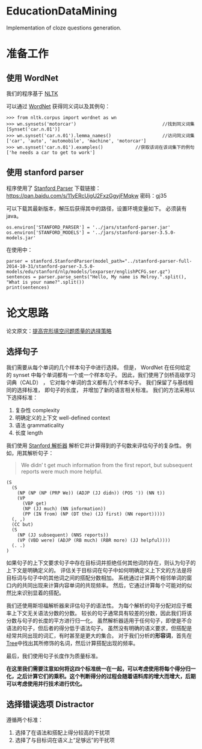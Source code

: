 # EducationDataMining

Implementation of cloze questions generation. 

# 准备工作

## 使用 WordNet

我们的程序基于 [NLTK](http://www.nltk.org/) 

可以通过 [WordNet](https://wordnet.princeton.edu/) 获得同义词以及其例句：

	>>> from nltk.corpus import wordnet as wn
	>>> wn.synsets('motorcar')                                //找到同义词集
	[Synset('car.n.01')]
	>>> wn.synset('car.n.01').lemma_names()                   //访问同义词集
	['car', 'auto', 'automobile', 'machine', 'motorcar']
	>>> wn.synset('car.n.01').examples()            //获取该词在该词集下的例句
	['he needs a car to get to work']

## 使用 stanford parser

程序使用了 [Stanford Parser](https://nlp.stanford.edu/software/lex-parser.html)
下载链接：https://pan.baidu.com/s/11yERcUjgU2FxzGgyjFMqkw 密码：gj35

可以下载其最新版本，解压后获得其中的路径，设置环境变量如下。
必须装有 java。

	os.environ['STANFORD_PARSER'] = '../jars/stanford-parser.jar'
	os.environ['STANFORD_MODELS'] = '../jars/stanford-parser-3.5.0-models.jar'

在使用中：

	parser = stanford.StanfordParser(model_path="../stanford-parser-full-2014-10-31/stanford-parser-3.5.0-models/edu/stanford/nlp/models/lexparser/englishPCFG.ser.gz")
	sentences = parser.parse_sents("Hello, My name is Melroy.".split(), "What is your name?".split())
	print(sentences)

# 论文思路

论文原文：[提高完形填空问题质量的选择策略](https://github.com/daren996/EducationDataMining/blob/master/AccurateEducation/Cite/A%20Selection%20Strategy%20to%20Improve%20Cloze%20Question%20Quality.pdf)

## 选择句子

我们需要从每个单词的几个样本句子中进行选择。 
但是， WordNet 在任何给定的 synset 中每个单词都有一个或一个样本句子。 
因此，我们使用了剑桥高级学习词典（CALD） ， 它对每个单词的含义都有几个样本句子。
我们保留了与基线相同的选择标准， 即句子的长度， 并增加了新的语言相关标准。
我们的方法采用以下选择标准： 
 
1. 复杂性 complexity
2. 明确定义的上下文 well-defined context
3. 语法 grammaticality
4. 长度 length

我们使用 [Stanford 解析器](https://nlp.stanford.edu/software/lex-parser.html) 解析它并计算得到的子句数来评估句子的复杂性。
例如，用其解析句子： 

>We didn’ t get much information from the first report, but subsequent reports were much more helpful.

	(S
	  (S
	    (NP (NP (NP (PRP We)) (ADJP (JJ didn)) (POS ')) (NN t))
	    (VP
	      (VBP get)
	      (NP (JJ much) (NN information))
	      (PP (IN from) (NP (DT the) (JJ first) (NN report)))))
	  (, ,)
	  (CC but)
	  (S
	    (NP (JJ subsequent) (NNS reports))
	    (VP (VBD were) (ADJP (RB much) (RBR more) (JJ helpful))))
	  (. .)
	)

如果句子的上下文要求句子中存在目标词并拒绝任何其他词的存在，则认为句子的上下文是明确定义的。
评估关于目标词在句子中如何明确定义上下文的方法是将目标词与句子中的其他词之间的搭配分数相加。 
系统通过计算两个相邻单词的窗口内的共同出现来计算内容单词的共现频率。 
然后，它通过计算每个可能对的似然比来识别显着的搭配。

我们还使用斯坦福解析器来评估句子的语法性。
为每个解析的句子分配对应于概率上下文无关语法分数的分数。
较长的句子通常具有较差的分数，因此我们将该分数与句子的长度的平方进行归一化。
虽然解析器适用于任何句子，即使是不合语法的句子，但后者的得分低于语法句子。
虽然没有明确的语义要求，但搭配是经常共同出现的词汇，有时甚至是更大的集合。 
对于我们分析的**形容词**，首先在[Tree](https://www.nltk.org/api/nltk.html#nltk.tree.Tree)中找出其所修饰的名词，然后计算搭配出现的频率。

最后，我们使用句子长度作为质量标准。

**在这里我们需要注意如何将这四个标准统一在一起，可以考虑使用将每个得分归一化，之后计算它们的乘积。这个判断得分的过程会随着语料库的增大而增大，后期可以考虑使用并行技术进行优化。**

## 选择错误选项 Distractor

遵循两个标准：

1. 选择了在语法和搭配上得分较高的干扰项
2. 选择了与目标词在语义上“足够远”的干扰项


